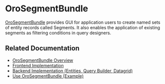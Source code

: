 <a id="bundle-docs-platform-segment-bundle"></a>

# OroSegmentBundle

<a href="https://github.com/oroinc/platform/tree/5.1/src/Oro/Bundle/SegmentBundle" target="_blank">OroSegmentBundle</a> provides GUI for application users to create named sets of entity records called Segments. It also enables the application of existing segments as filtering conditions in query designers.

## Related Documentation

* [OroSegmentBundle Overview](../../../backend/entities-data-management/reports-and-segments.md#backend-segments-overview)
* [Frontend Implementation](../../../backend/entities-data-management/reports-and-segments.md#backend-segments-frontend-implementation)
* [Backend Implementation (Entities, Query Builder, Datagrid)](../../../backend/entities-data-management/reports-and-segments.md#backend-segments-backend-implementation)
* [Use OroSegmentBundle (Example)](../../../backend/entities-data-management/reports-and-segments.md#backend-segments-usage)

<!-- Frontend -->
